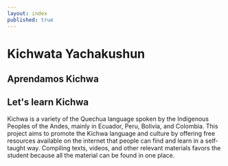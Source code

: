 ```yaml
---
layout: index
published: true
---
```

# Kichwata Yachakushun 
<style>
body {
background-image: url('/images/Photo_logo.png');
background-size: cover;
background-position: right;
}
</style>
## Aprendamos Kichwa
## Let's learn Kichwa
Kichwa is a variety of the Quechua language spoken by the Indigenous Peoples of the Andes, mainly in Ecuador, Peru, Bolivia, and Colombia. This project aims to promote the Kichwa language and culture by offering free resources available on the internet that people can find and learn in a self-taught way. Compiling texts, videos, and other relevant materials favors the student because all the material can be found in one place.
